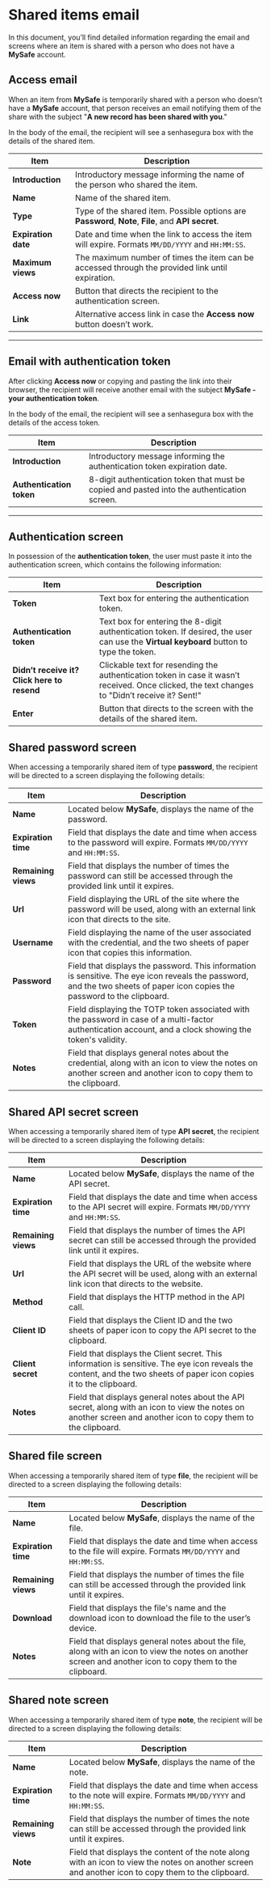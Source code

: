 # Shared items email

In this document, you’ll find detailed information regarding the email and screens where an item is shared with a person who does not have a **MySafe** account.

## Access email

When an item from **MySafe** is temporarily shared with a person who doesn’t have a **MySafe** account, that person receives an email notifying them of the share with the subject "**A new record has been shared with you**."

In the body of the email, the recipient will see a senhasegura box with the details of the shared item.

| Item                  | Description                                                                                               |
|-----------------------|-----------------------------------------------------------------------------------------------------------|
| **Introduction**      | Introductory message informing the name of the person who shared the item.                              |
| **Name**              | Name of the shared item.                                                                                  |
| **Type**              | Type of the shared item. Possible options are **Password**, **Note**, **File**, and **API secret**.       |
| **Expiration date**   | Date and time when the link to access the item will expire. Formats `MM/DD/YYYY` and `HH:MM:SS`.          |
| **Maximum views**     | The maximum number of times the item can be accessed through the provided link until expiration.         |
| **Access now**        | Button that directs the recipient to the authentication screen.                                           |
| **Link**              | Alternative access link in case the **Access now** button doesn’t work.                                   |

---

## Email with authentication token

After clicking **Access now** or copying and pasting the link into their browser, the recipient will receive another email with the subject **MySafe - your authentication token**.

In the body of the email, the recipient will see a senhasegura box with the details of the access token.

| Item                  | Description                                                                                               |
|-----------------------|-----------------------------------------------------------------------------------------------------------|
| **Introduction**      | Introductory message informing the authentication token expiration date.                                |
| **Authentication token** | 8-digit authentication token that must be copied and pasted into the authentication screen.            |

---

## Authentication screen

In possession of the **authentication token**, the user must paste it into the authentication screen, which contains the following information:

| Item                   | Description                                                                                             |
|------------------------|---------------------------------------------------------------------------------------------------------|
| **Token**              | Text box for entering the authentication token.                                                        |
| **Authentication token** | Text box for entering the 8-digit authentication token. If desired, the user can use the **Virtual keyboard** button to type the token. |
| **Didn’t receive it? Click here to resend** | Clickable text for resending the authentication token in case it wasn’t received. Once clicked, the text changes to "Didn’t receive it? Sent!" |
| **Enter**              | Button that directs to the screen with the details of the shared item.                                 |



## Shared password screen

When accessing a temporarily shared item of type **password**, the recipient will be directed to a screen displaying the following details:

| Item                  | Description                                                                                             |
|-----------------------|---------------------------------------------------------------------------------------------------------|
| **Name**              | Located below **MySafe**, displays the name of the password.                                           |
| **Expiration time**   | Field that displays the date and time when access to the password will expire. Formats `MM/DD/YYYY` and `HH:MM:SS`. |
| **Remaining views**   | Field that displays the number of times the password can still be accessed through the provided link until it expires. |
| **Url**               | Field displaying the URL of the site where the password will be used, along with an external link icon that directs to the site. |
| **Username**          | Field displaying the name of the user associated with the credential, and the two sheets of paper icon that copies this information. |
| **Password**          | Field that displays the password. This information is sensitive. The eye icon reveals the password, and the two sheets of paper icon copies the password to the clipboard. |
| **Token**             | Field displaying the TOTP token associated with the password in case of a multi-factor authentication account, and a clock showing the token's validity. |
| **Notes**             | Field that displays general notes about the credential, along with an icon to view the notes on another screen and another icon to copy them to the clipboard. |



## Shared API secret screen

When accessing a temporarily shared item of type **API secret**, the recipient will be directed to a screen displaying the following details:

| Item                  | Description                                                                                             |
|-----------------------|---------------------------------------------------------------------------------------------------------|
| **Name**              | Located below **MySafe**, displays the name of the API secret.                                         |
| **Expiration time**   | Field that displays the date and time when access to the API secret will expire. Formats `MM/DD/YYYY` and `HH:MM:SS`. |
| **Remaining views**   | Field that displays the number of times the API secret can still be accessed through the provided link until it expires. |
| **Url**               | Field that displays the URL of the website where the API secret will be used, along with an external link icon that directs to the website. |
| **Method**            | Field that displays the HTTP method in the API call.                                                   |
| **Client ID**         | Field that displays the Client ID and the two sheets of paper icon to copy the API secret to the clipboard. |
| **Client secret**     | Field that displays the Client secret. This information is sensitive. The eye icon reveals the content, and the two sheets of paper icon copies it to the clipboard. |
| **Notes**             | Field that displays general notes about the API secret, along with an icon to view the notes on another screen and another icon to copy them to the clipboard. |



## Shared file screen

When accessing a temporarily shared item of type **file**, the recipient will be directed to a screen displaying the following details:

| Item                  | Description                                                                                             |
|-----------------------|---------------------------------------------------------------------------------------------------------|
| **Name**              | Located below **MySafe**, displays the name of the file.                                               |
| **Expiration time**   | Field that displays the date and time when access to the file will expire. Formats `MM/DD/YYYY` and `HH:MM:SS`. |
| **Remaining views**   | Field that displays the number of times the file can still be accessed through the provided link until it expires. |
| **Download**          | Field that displays the file's name and the download icon to download the file to the user’s device.     |
| **Notes**             | Field that displays general notes about the file, along with an icon to view the notes on another screen and another icon to copy them to the clipboard. |



## Shared note screen

When accessing a temporarily shared item of type **note**, the recipient will be directed to a screen displaying the following details:

| Item                  | Description                                                                                             |
|-----------------------|---------------------------------------------------------------------------------------------------------|
| **Name**              | Located below **MySafe**, displays the name of the note.                                               |
| **Expiration time**   | Field that displays the date and time when access to the note will expire. Formats `MM/DD/YYYY` and `HH:MM:SS`. |
| **Remaining views**   | Field that displays the number of times the note can still be accessed through the provided link until it expires. |
| **Note**              | Field that displays the content of the note along with an icon to view the notes on another screen and another icon to copy them to the clipboard. |

